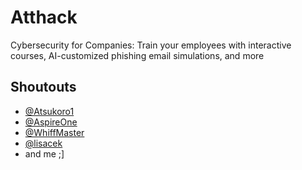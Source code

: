 # Atthack

Cybersecurity for Companies: Train your employees with interactive courses, AI-customized phishing email simulations, and more

## Shoutouts

- [@Atsukoro1](https://github.com/Atsukoro1)
- [@AspireOne](https://github.com/AspireOne)
- [@WhiffMaster](https://github.com/Whiffmaster)
- [@lisacek](https://github.com/lisacek)
- and me ;]
